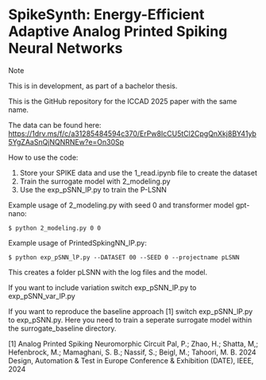 # SpikeSynth: Energy-Efficient Adaptive Analog Printed Spiking Neural Networks

> [!NOTE]
> This is in development, as part of a bachelor thesis.

This is the GitHub repository for the ICCAD 2025 paper with the same name.


The data can be found here: https://1drv.ms/f/c/a31285484594c370/ErPw8IcCU5tCl2CpgQnXkj8BY41yb5YgZAaSnQjNQNRNEw?e=On30Sp


How to use the code:

 1. Store your SPIKE data and use the 1_read.ipynb file to create the dataset
 2. Train the surrogate model with 2_modeling.py
 3. Use the exp_pSNN_lP.py to train the P-LSNN


 Example usage of 2_modeling.py with seed 0 and transformer model gpt-nano:

~~~
$ python 2_modeling.py 0 0
~~~

Example usage of PrintedSpkingNN_lP.py:

~~~
$ python exp_pSNN_lP.py --DATASET 00 --SEED 0 --projectname pLSNN
~~~

This creates a folder pLSNN with the log files and the model.

If you want to include variation switch exp_pSNN_lP.py to exp_pSNN_var_lP.py

If you want to reproduce the baseline approach [1] switch exp_pSNN_lP.py to exp_pSNN.py. Here you need to train a seperate surrogate model within the surrogate_baseline directory.


[1] Analog Printed Spiking Neuromorphic Circuit
Pal, P.; Zhao, H.; Shatta, M,; Hefenbrock, M.; Mamaghani, S. B.; Nassif, S.; Beigl, M.; Tahoori, M. B.
2024 Design, Automation & Test in Europe Conference & Exhibition (DATE), IEEE, 2024
